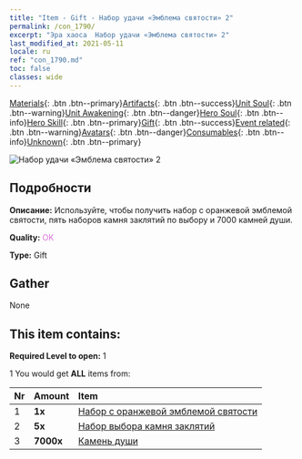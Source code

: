```yaml
---
title: "Item - Gift - Набор удачи «Эмблема святости» 2"
permalink: /con_1790/
excerpt: "Эра хаоса  Набор удачи «Эмблема святости» 2"
last_modified_at: 2021-05-11
locale: ru
ref: "con_1790.md"
toc: false
classes: wide
---
```

 [Materials](/ItemsRU/){: .btn .btn--primary}[Artifacts](/ItemsRU/Artifacts/){: .btn .btn--success}[Unit Soul](/ItemsRU/UnitSoul/){: .btn .btn--warning}[Unit Awakening](/ItemsRU/UnitAwakening/){: .btn .btn--danger}[Hero Soul](/ItemsRU/HeroSoul/){: .btn .btn--info}[Hero Skill](/ItemsRU/HeroSkill/){: .btn .btn--primary}[Gift](/ItemsRU/Gift/){: .btn .btn--success}[Event related](/ItemsRU/Events/){: .btn .btn--warning}[Avatars](/ItemsRU/Avatars/){: .btn .btn--danger}[Consumables](/ItemsRU/Consumables/){: .btn .btn--info}[Unknown](/ItemsRU/Unknown/){: .btn .btn--primary}

 ![Набор удачи «Эмблема святости» 2](/images/t/i_907411.png)

## Подробности
 **Описание:** Используйте, чтобы получить набор с оранжевой эмблемой святости, пять наборов камня заклятий по выбору и 7000 камней души.

 **Quality:** <span style="color: #DA70D6">OK</span>

 **Type:** Gift

## Gather

  None

## This item contains:

 **Required Level to open:** 1

 1 You would get **ALL** items  from:

  | Nr | Amount |     Item    |
  |:---|:-------|:------------|
  | 1 |  **1x** | [Набор с оранжевой эмблемой святости](/ItemsRU/con_1794/) |  | 
  | 2 |  **5x** | [Набор выбора камня заклятий](/ItemsRU/con_1480/) |  | 
  | 3 |  **7000x** | [Камень души ](/ItemsRU/con_923/) |  | 
